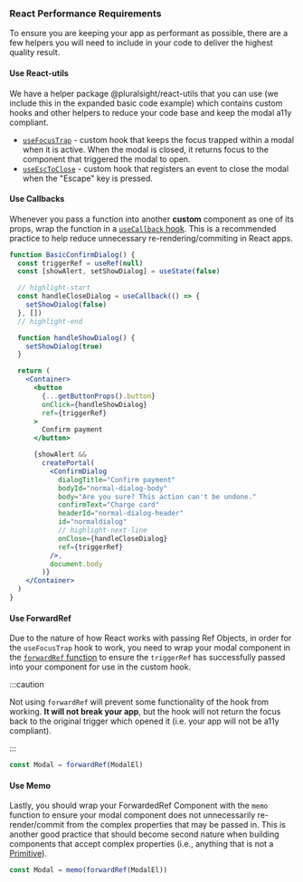 ### React Performance Requirements

To ensure you are keeping your app as performant as possible, there are a few helpers you will need to include in your code to deliver the highest quality result.

#### Use React-utils

We have a helper package @pluralsight/react-utils that you can use (we include this in the expanded basic code example) which contains custom hooks and other helpers to reduce your code base and keep the modal a11y compliant.

- [`useFocusTrap`](../react-utils/use-focus-trap.mdx) - custom hook that keeps the focus trapped within a modal when it is active. When the modal is closed, it returns focus to the component that triggered the modal to open.
- [`useEscToClose`](../react-utils/use-esc-to-close.mdx) - custom hook that registers an event to close the modal when the "Escape" key is pressed.

#### Use Callbacks

Whenever you pass a function into another **custom** component as one of its props, wrap the function in a [`useCallback` hook](https://reactjs.org/docs/hooks-reference.html#usecallback). This is a recommended practice to help reduce unnecessary re-rendering/commiting in React apps.

```jsx title="Using a Callack hook when passing functions as props"
function BasicConfirmDialog() {
  const triggerRef = useRef(null)
  const [showAlert, setShowDialog] = useState(false)

  // highlight-start
  const handleCloseDialog = useCallback(() => {
    setShowDialog(false)
  }, [])
  // highlight-end

  function handleShowDialog() {
    setShowDialog(true)
  }

  return (
    <Container>
      <button
        {...getButtonProps().button}
        onClick={handleShowDialog}
        ref={triggerRef}
      >
        Confirm payment
      </button>

      {showAlert &&
        createPortal(
          <ConfirmDialog
            dialogTitle="Confirm payment"
            bodyId="normal-dialog-body"
            body="Are you sure? This action can't be undone."
            confirmText="Charge card"
            headerId="normal-dialog-header"
            id="normaldialog"
            // highlight-next-line
            onClose={handleCloseDialog}
            ref={triggerRef}
          />,
          document.body
        )}
    </Container>
  )
}
```

#### Use ForwardRef

Due to the nature of how React works with passing Ref Objects, in order for the `useFocusTrap` hook to work, you need to wrap your modal component in the [`forwardRef` function](https://reactjs.org/docs/forwarding-refs.html#gatsby-focus-wrapper) to ensure the `triggerRef` has successfully passed into your component for use in the custom hook.

:::caution

Not using `forwardRef` will prevent some functionality of the hook from working. **It will not break your app**, but the hook will not return the focus back to the original trigger which opened it (i.e. your app will not be a11y compliant).

:::

```javascript title="Example using forwardRef"
const Modal = forwardRef(ModalEl)
```

#### Use Memo

Lastly, you should wrap your ForwardedRef Component with the `memo` function to ensure your modal component does not unnecessarily re-render/commit from the complex properties that may be passed in. This is another good practice that should become second nature when building components that accept complex properties (i.e., anything that is not a [Primitive](https://developer.mozilla.org/en-US/docs/Glossary/Primitive)).

```javascript title="Example using memo with forwardRef"
const Modal = memo(forwardRef(ModalEl))
```
